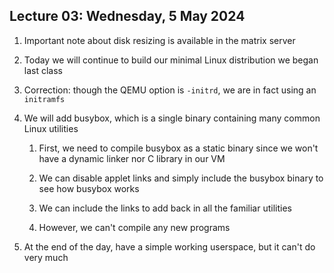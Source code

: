 ## Lecture 03: Wednesday, 5 May 2024

1. Important note about disk resizing is available in the matrix server

1. Today we will continue to build our minimal Linux distribution we began last class

1. Correction: though the QEMU option is `-initrd`, we are in fact using an `initramfs`

1. We will add busybox, which is a single binary containing many common Linux utilities

    1. First, we need to compile busybox as a static binary since we won't have a dynamic linker nor C library in our VM

    1. We can disable applet links and simply include the busybox binary to see how busybox works

    1. We can include the links to add back in all the familiar utilities

    1. However, we can't compile any new programs

1. At the end of the day, have a simple working userspace, but it can't do very much
